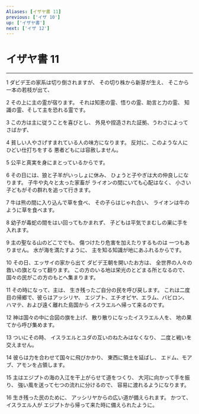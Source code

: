 ```yaml
---
Aliases: [イザヤ書 11]
previous: ['イザ 10']
up: ['イザヤ書']
next: ['イザ 12']
---
```

# イザヤ書 11

***




1 
ダビデ王の家系は切り倒されますが、 その切り株から新芽が生え、 そこから一本の若枝が出て、 



2 
その上に主の霊が宿ります。 それは知恵の霊、悟りの霊、助言と力の霊、 知識の霊、そして主を恐れる霊です。 



3 
この方は主に従うことを喜びとし、 外見や捏造された証拠、うわさによってさばかず、 



4 
貧しい人やさげすまれている人の味方になります。 反対に、このような人にひどい仕打ちをする 悪者どもには容赦しません。 



5 
公平と真実を身にまとっているからです。 



6 
その日には、狼と子羊がいっしょに休み、 ひょうと子やぎは大の仲良しになります。 子牛や丸々と太った家畜が ライオンの間にいても心配はなく、 小さい子どもがその群れを追って行きます。 



7 
牛は熊の間に入り込んで草を食べ、 その子らはじゃれ合い、 ライオンは牛のように草を食べます。 



8 
幼子が毒蛇の間をはい回ってもかまれず、 子どもは平気でまむしの巣に手を入れます。 



9 
主の聖なる山のどこででも、 傷つけたり危害を加えたりするものは 一つもありません。 水が海を満たすように、 主を知る知識が地にあふれるからです。 



10 
その日、エッサイの家から出て ダビデ王朝を開いたお方は、 全世界の人々の救いの旗となって翻ります。 この方のいる地は栄光のとどまる所となるので、 国々の民がこの方のもとへ集まります。 



11 
その時になって、主は、 生き残ったご自分の民を呼び戻します。 これは二度目の帰郷で、彼らはアッシリヤ、 エジプト、エチオピヤ、エラム、バビロン、 ハマテ、および遠く離れた島国から イスラエルへ帰って来るのです。 



12 
神は国々の中に合図の旗を上げ、 散り散りになったイスラエル人を、 地の果てから呼び集めます。 



13 
ついにその時、 イスラエルとユダの互いのねたみはなくなり、 二度と戦いを交えません。 



14 
彼らは力を合わせて国々に飛びかかり、 東西に領土を延ばし、 エドム、モアブ、アモンを占領します。 



15 
主はエジプトの海の入江を干上がらせて道をつくり、 大河に向かって手を振り、 強い風を送って七つの流れに分けるので、 容易に渡れるようになります。 



16 
生き残った民のために、 アッシリヤからの広い道が備えられます。 かつて、イスラエル人が エジプトから帰って来た時に備えられたように。
